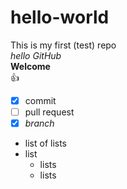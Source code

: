 # hello-world
This is my first (test) repo  
_hello GitHub_  
__Welcome__  
:+1:
- [x] commit  
- [ ] pull request  
- [x] _branch_  

* list of lists  
* list  
  * lists
  * lists
